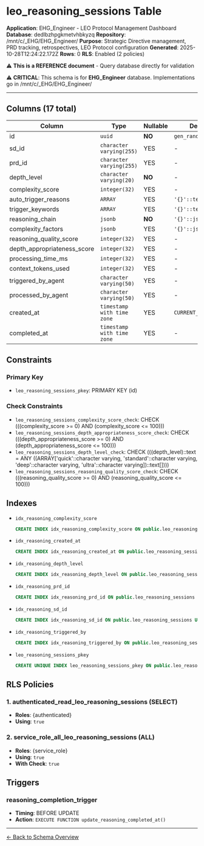 # leo_reasoning_sessions Table

**Application**: EHG_Engineer - LEO Protocol Management Dashboard
**Database**: dedlbzhpgkmetvhbkyzq
**Repository**: /mnt/c/_EHG/EHG_Engineer/
**Purpose**: Strategic Directive management, PRD tracking, retrospectives, LEO Protocol configuration
**Generated**: 2025-10-28T12:24:22.172Z
**Rows**: 0
**RLS**: Enabled (2 policies)

⚠️ **This is a REFERENCE document** - Query database directly for validation

⚠️ **CRITICAL**: This schema is for **EHG_Engineer** database. Implementations go in /mnt/c/_EHG/EHG_Engineer/

---

## Columns (17 total)

| Column | Type | Nullable | Default | Description |
|--------|------|----------|---------|-------------|
| id | `uuid` | **NO** | `gen_random_uuid()` | - |
| sd_id | `character varying(255)` | YES | - | - |
| prd_id | `character varying(255)` | YES | - | - |
| depth_level | `character varying(20)` | **NO** | - | - |
| complexity_score | `integer(32)` | YES | - | - |
| auto_trigger_reasons | `ARRAY` | YES | `'{}'::text[]` | - |
| trigger_keywords | `ARRAY` | YES | `'{}'::text[]` | - |
| reasoning_chain | `jsonb` | **NO** | `'{}'::jsonb` | - |
| complexity_factors | `jsonb` | YES | `'{}'::jsonb` | - |
| reasoning_quality_score | `integer(32)` | YES | - | - |
| depth_appropriateness_score | `integer(32)` | YES | - | - |
| processing_time_ms | `integer(32)` | YES | - | - |
| context_tokens_used | `integer(32)` | YES | - | - |
| triggered_by_agent | `character varying(50)` | YES | - | - |
| processed_by_agent | `character varying(50)` | YES | - | - |
| created_at | `timestamp with time zone` | YES | `CURRENT_TIMESTAMP` | - |
| completed_at | `timestamp with time zone` | YES | - | - |

## Constraints

### Primary Key
- `leo_reasoning_sessions_pkey`: PRIMARY KEY (id)

### Check Constraints
- `leo_reasoning_sessions_complexity_score_check`: CHECK (((complexity_score >= 0) AND (complexity_score <= 100)))
- `leo_reasoning_sessions_depth_appropriateness_score_check`: CHECK (((depth_appropriateness_score >= 0) AND (depth_appropriateness_score <= 100)))
- `leo_reasoning_sessions_depth_level_check`: CHECK (((depth_level)::text = ANY ((ARRAY['quick'::character varying, 'standard'::character varying, 'deep'::character varying, 'ultra'::character varying])::text[])))
- `leo_reasoning_sessions_reasoning_quality_score_check`: CHECK (((reasoning_quality_score >= 0) AND (reasoning_quality_score <= 100)))

## Indexes

- `idx_reasoning_complexity_score`
  ```sql
  CREATE INDEX idx_reasoning_complexity_score ON public.leo_reasoning_sessions USING btree (complexity_score DESC)
  ```
- `idx_reasoning_created_at`
  ```sql
  CREATE INDEX idx_reasoning_created_at ON public.leo_reasoning_sessions USING btree (created_at DESC)
  ```
- `idx_reasoning_depth_level`
  ```sql
  CREATE INDEX idx_reasoning_depth_level ON public.leo_reasoning_sessions USING btree (depth_level)
  ```
- `idx_reasoning_prd_id`
  ```sql
  CREATE INDEX idx_reasoning_prd_id ON public.leo_reasoning_sessions USING btree (prd_id)
  ```
- `idx_reasoning_sd_id`
  ```sql
  CREATE INDEX idx_reasoning_sd_id ON public.leo_reasoning_sessions USING btree (sd_id)
  ```
- `idx_reasoning_triggered_by`
  ```sql
  CREATE INDEX idx_reasoning_triggered_by ON public.leo_reasoning_sessions USING btree (triggered_by_agent)
  ```
- `leo_reasoning_sessions_pkey`
  ```sql
  CREATE UNIQUE INDEX leo_reasoning_sessions_pkey ON public.leo_reasoning_sessions USING btree (id)
  ```

## RLS Policies

### 1. authenticated_read_leo_reasoning_sessions (SELECT)

- **Roles**: {authenticated}
- **Using**: `true`

### 2. service_role_all_leo_reasoning_sessions (ALL)

- **Roles**: {service_role}
- **Using**: `true`
- **With Check**: `true`

## Triggers

### reasoning_completion_trigger

- **Timing**: BEFORE UPDATE
- **Action**: `EXECUTE FUNCTION update_reasoning_completed_at()`

---

[← Back to Schema Overview](../database-schema-overview.md)
